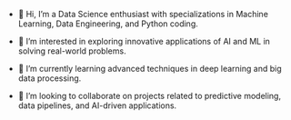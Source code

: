   - 👋 Hi, I’m a Data Science enthusiast with specializations in Machine Learning, Data Engineering, and Python coding.
  
  - 👀 I’m interested in exploring innovative applications of AI and ML in solving real-world problems.
    
  - 🌱 I’m currently learning advanced techniques in deep learning and big data processing.
  
  - 💞️ I’m looking to collaborate on projects related to predictive modeling, data pipelines, and AI-driven applications.




<!---
Arvind-55555/Arvind-55555 is a ✨ special ✨ repository because its `README.md` (this file) appears on your GitHub profile.
You can click the Preview link to take a look at your changes.
--->
